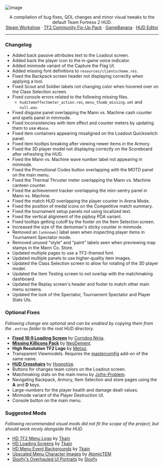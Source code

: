 ![image](https://user-images.githubusercontent.com/6818236/135372003-c609a9af-6765-4a3d-9964-d6875868c4f3.png)
<p align="center">
  <p align="center">
    A compilation of bug fixes, QOL changes and minor visual tweaks to the default Team Fortress 2 HUD.
    <br />
    <a href="https://steamcommunity.com/workshop/filedetails/?id=2153598398">Steam Workshop</a> · <a href="https://steamcommunity.com/workshop/filedetails/?id=2156577890">TF2 Community Fix-Up Pack</a> · <a href="https://gamebanana.com/mods/26450">GameBanana</a> · <a href="https://github.com/CriticalFlaw/TF2HUD.Editor/releases/latest">HUD Editor</a>
  </p>
</p>

---

### Changelog
- Added back passive attributes text to the Loadout screen.
- Added back the player icon to the in-game voice indicator.
- Added minmode variant of the Capture the Flag UI.
- Added missing font definitions to `resources/clientscheme.res`.
- Fixed the Backpack screen header not displaying correclty when applying a tool.
- Fixed Scout and Soldier labels not changing color when hovered over on the Class Selection screen.
- Fixed console errors related to the following missing files.
   - `huditemeffectmeter_action.res`, `menu_thumb_missing.vmt` and `null.wav`.
- Fixed disguise panel overlapping the Mann vs. Machine cash counter and spells panel in minmode.
- Fixed inconsistencies with item effect and counter meters by updating them to use `#base`.
- Fixed item containers appearing misaligned on the Loadout Quickswitch panel.
- Fixed item tooltips breaking after viewing newer items in the Armory.
- Fixed the 3D player model not displaying correctly on the Scoreboard after refreshing the HUD.
- Fixed the Mann vs. Machine wave number label not appearing in minmode.
- Fixed the Promotional Codes button overlapping with the MOTD panel on the main menu.
- Fixed the Thermal Thruster meter overlapping the Mann vs. Machine canteen counter.
- Fixed the achievement tracker overlapping the mini-sentry panel in Mann vs. Machine.
- Fixed the match HUD overlapping the player counter in Arena Mode.
- Fixed the position of medal icons on the Competitive match summary.
- Fixed the tournament setup panels not using localized text.
- Fixed the vertical alignment of the pipboy PDA variant.
- Fixed tooltips getting cutoff by the footer on the Item Selection screen.
- Increased the size of the demoman's sticky counter in minmode.
- Removed an `[unknown]` label seen when inspecting player items in Tournament Spectator mode.
- Removed unused "style" and "paint" labels seen when previewing map stamps in the Mann Co. Store.
- Updated multiple pages to use a TF2-themed font.
- Updated multiple panels to use higher-quality item images.
- Updated the Class Selection screen to allow for rotating of the 3D player model.
- Updated the Item Testing screen to not overlap with the matchmaking dashboard.
- Updated the Replay screen's header and footer to match other main menu screens.
- Updated the look of the Spectator, Tournament Spectator and Player Stats UIs.

### Optional Fixes
*Following change are optional and can be enabled by copying them from the `.extras` folder to the root HUD directory.*
- **[Fixed 16:9 Loading Screen](https://gamebanana.com/mods/397571)** by [Corndog Ninja](https://gamebanana.com/members/890406).
- **[Missing Killicons Pack](https://steamcommunity.com/sharedfiles/filedetails/?id=2156604959)** by [NeoDement](https://github.com/NeoDement).
- **High Resolution TF2 Logo** by [Metisz](https://github.com/Metisz).
- Transparent Viewmodels. Requires the [mastercomfig](https://mastercomfig.com/app/) add-on of the same name.
- **[HUD Crosshairs](https://github.com/Hypnootize/TF2-HUD-Crosshairs)** by [Hypnotize](https://github.com/Hypnootize).
- Buttons for changes team colors on the Loadout screen.
- Matchmaking stats on the main menu by [Jofre-Problem](https://github.com/Jofre-Problem).
- Navigating Backpack, Armory, Item Selection and store pages using the **A** and **D** keys.
- Large-numbers for the player health and damage dealt values.
- Minmode variant of the Player Destruction UI.
- Console button on the main menu.

### Suggested Mods
*Following recommended visual mods did not fit the scope of the project, but should work nicely alongside the HUD.*
- [HD TF2 Menu Logo](https://gamebanana.com/mods/27061) by [Tkain](https://gamebanana.com/members/1582147)
- [HD Loading Screens](https://gamebanana.com/mods/285046) by [Tkain](https://gamebanana.com/members/1582147)
- [HD Menu Event Backgrounds](https://gamebanana.com/mods/406953) by [Tkain](https://gamebanana.com/members/1582147)
- [Upscaled Menu Character Images](https://gamebanana.com/mods/287264) by [AtomicTEM](https://gamebanana.com/members/1528272)
- [Sloofy's Overhauled UI Portraits](https://gamebanana.com/mods/26400) by [Sloofy](https://gamebanana.com/members/1625037)
